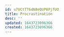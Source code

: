```yaml
---
id: u7UCtTT6dN8eQUP8PjfUO
title: Procrastination
desc: ''
updated: 1643723096366
created: 1643723096366
---
```


